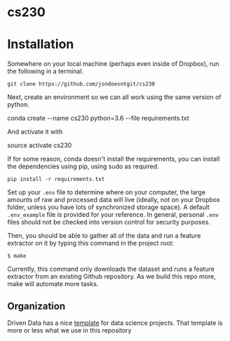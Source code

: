 # cs230

# Installation

Somewhere on your local machine (perhaps even inside of Dropbox), run the following in a terminal.

    git clone https://github.com/jondoesntgit/cs230

Next, create an environment so we can all work using the same version of python.

conda create --name cs230 python=3.6 --file requirements.txt

And activate it with

source activate cs230

If for some reason, conda doesn't install the requirements, you can install the dependencies using pip, using sudo as required.

    pip install -r requirements.txt

Set up your `.env` file to determine where on your computer, the large amounts of raw and processed data will live (ideally, not on your Dropbox folder, unless you have lots of synchronized storage space).
A default `.env_example` file is provided for your reference. In general, personal `.env` files should not be checked into version control for security purposes.

Then, you should be able to gather all of the data and run a feature extractor on it by typing this command in the project root:

    $ make

Currently, this command only downloads the dataset and runs a feature extractor from an existing Github repository.
As we build this repo more, make will automate more tasks.


## Organization

Driven Data has a nice [template](https://drivendata.github.io/cookiecutter-data-science/) for data science projects. That template is more or less what we use in this repository
